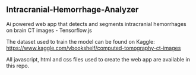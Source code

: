 ## Intracranial-Hemorrhage-Analyzer
Ai powered web app that detects and segments intracranial hemorrhages on brain CT images - Tensorflow.js


The dataset used to train the model can be found on Kaggle:<br>
https://www.kaggle.com/vbookshelf/computed-tomography-ct-images



All javascript, html and css files used to create the web app are available in this repo.
